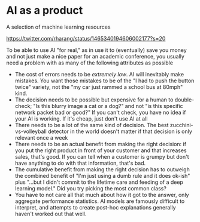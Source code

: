 # AI as a product
A selection of machine learning resources

https://twitter.com/rharang/status/1465340194606002177?s=20

To be able to use AI "for real," as in use it to (eventually) save you money and not just make a nice paper for an academic conference, you usually need a problem with as many of the following attributes as possible

- The cost of errors needs to be *extremely low*. AI will inevitably make mistakes. You want those mistakes to be of the "I had to push the button twice" variety, not the "my car just rammed a school bus at 80mph" kind. 
- The decision needs to be possible but expensive for a human to double-check; "Is this blurry image a cat or a dog?" and not "is this specific network packet bad or good?"  If you can't check, you have no idea if your AI is working. If it's cheap, just don't use AI at all
- There needs to be a lot of the same kind of decision. The best zucchini-vs-volleyball detector in the world doesn't matter if that decision is only relevant once a week
- There needs to be an actual benefit from making the right decision: if you put the right product in front of your customer and that increases sales, that's good. If you can tell when a customer is grumpy but don't have anything to do with that information, that's bad.
- The cumulative benefit from making the right decision has to outweigh the combined benefit of "I'm just using a dumb rule and it does ok-ish" plus "...but I didn't commit to the lifetime care and feeding of a deep learning model." Did you try picking the most common class?
- You have to not care all that much about how it got to the answer, only aggregate performance statistics. AI models are famously difficult to interpret, and attempts to create post-hoc explanations generally haven't worked out that well.
